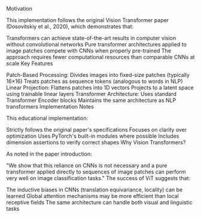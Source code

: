 Motivation

This implementation follows the original Vision Transformer paper (Dosovitskiy et al., 2020), which demonstrates that:

Transformers can achieve state-of-the-art results in computer vision without convolutional networks
Pure transformer architectures applied to image patches compete with CNNs when properly pre-trained
The approach requires fewer computational resources than comparable CNNs at scale
Key Features

Patch-Based Processing:
Divides images into fixed-size patches (typically 16×16)
Treats patches as sequence tokens (analogous to words in NLP)
Linear Projection:
Flattens patches into 1D vectors
Projects to a latent space using trainable linear layers
Transformer Architecture:
Uses standard Transformer Encoder blocks
Maintains the same architecture as NLP transformers
Implementation Notes

This educational implementation:

Strictly follows the original paper's specifications
Focuses on clarity over optimization
Uses PyTorch's built-in modules where possible
Includes dimension assertions to verify correct shapes
Why Vision Transformers?

As noted in the paper introduction:

"We show that this reliance on CNNs is not necessary and a pure transformer applied directly to sequences of image patches can perform very well on image classification tasks."
The success of ViT suggests that:

The inductive biases in CNNs (translation equivariance, locality) can be learned
Global attention mechanisms may be more efficient than local receptive fields
The same architecture can handle both visual and linguistic tasks
